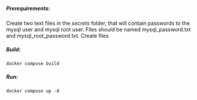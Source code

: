 ##### Prerequirements:
Create two text files in the *secrets* folder, that will contain passwords to the mysql user and mysql root user. Files should be named mysql_password.txt and mysql_root_password.txt.
Create files 

##### Build:

```
docker compose build
```

##### Run:

```
docker compose up -d
```